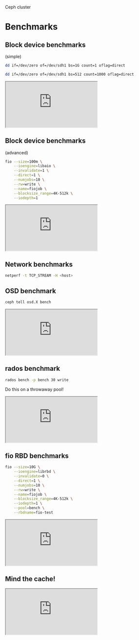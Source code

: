 Ceph cluster
# Benchmarks


<!-- .slide: data-background="images/ceph_benchmarks_bottom_to_top.svg" data-background-size="auto 95%" -->


## Block device benchmarks
(simple)
```sh
dd if=/dev/zero of=/dev/sdh1 bs=1G count=1 oflag=direct

dd if=/dev/zero of=/dev/sdh1 bs=512 count=1000 oflag=direct
```


<iframe src="https://asciinema.org/api/asciicasts/13104?size=medium&amp;theme=solarized-light&amp;speed=2" id="asciicast-iframe-13104" name="asciicast-iframe-13104" scrolling="yes"></iframe>


## Block device benchmarks
(advanced)
```sh
fio --size=100m \
	--ioengine=libaio \
	--invalidate=1 \
	--direct=1 \
	--numjobs=10 \
	--rw=write \
	--name=fiojob \
	--blocksize_range=4K-512k \
	--iodepth=1
```


<iframe src="https://asciinema.org/api/asciicasts/13105?size=medium&amp;theme=solarized-light&amp;speed=2" id="asciicast-iframe-13105" name="asciicast-iframe-13105" scrolling="yes"></iframe>


## Network benchmarks
```sh
netperf -t TCP_STREAM -H <host>
```


## OSD benchmark
```sh
ceph tell osd.X bench
```


<iframe src="https://asciinema.org/api/asciicasts/13106?size=medium&amp;theme=solarized-light&amp;speed=2" id="asciicast-iframe-13106" name="asciicast-iframe-13106" scrolling="yes"></iframe>


## rados benchmark
```sh
rados bench -p bench 30 write
```
Do this on a throwaway pool!


<iframe src="https://asciinema.org/api/asciicasts/13107?size=medium&amp;theme=solarized-light&amp;speed=2" id="asciicast-iframe-13107" name="asciicast-iframe-13107" scrolling="yes"></iframe>


## fio RBD benchmarks
```sh
fio --size=10G \
	--ioengine=librbd \
	--invalidate=0 \
	--direct=1 \
	--numjobs=10 \
	--rw=write \
	--name=fiojob \
	--blocksize_range=4K-512k \
	--iodepth=1 \
	--pool=bench \
	--rbdname=fio-test
```


<iframe src="https://asciinema.org/api/asciicasts/13119?size=medium&amp;theme=solarized-light&amp;speed=2" id="asciicast-iframe-13119" name="asciicast-iframe-13119" scrolling="yes"></iframe>


## Mind the cache!


<iframe src="https://asciinema.org/api/asciicasts/13118?size=medium&amp;theme=solarized-light&amp;speed=2" id="asciicast-iframe-13118" name="asciicast-iframe-13118" scrolling="yes"></iframe>
